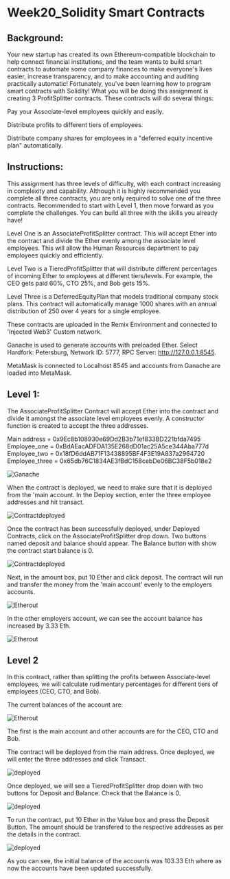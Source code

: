 # Week20_Solidity Smart Contracts

## Background:


Your new startup has created its own Ethereum-compatible blockchain to help connect financial institutions, and the team wants to build smart contracts to automate some company finances to make everyone's lives easier, increase transparency, and to make accounting and auditing practically automatic! Fortunately, you've been learning how to program smart contracts with Solidity! What you will be doing this assignment is creating 3 ProfitSplitter contracts. These contracts will do several things:

Pay your Associate-level employees quickly and easily.

Distribute profits to different tiers of employees.

Distribute company shares for employees in a "deferred equity incentive plan" automatically.

## Instructions:

This assignment has three levels of difficulty, with each contract increasing in complexity and capability. Although it is highly recommended you complete all three contracts, you are only required to solve one of the three contracts. Recommended to start with Level 1, then move forward as you complete the challenges. You can build all three with the skills you already have!

Level One is an AssociateProfitSplitter contract. This will accept Ether into the contract and divide the Ether evenly among the associate level employees. This will allow the Human Resources department to pay employees quickly and efficiently.

Level Two is a TieredProfitSplitter that will distribute different percentages of incoming Ether to employees at different tiers/levels. For example, the CEO gets paid 60%, CTO 25%, and Bob gets 15%.

Level Three is a DeferredEquityPlan that models traditional company stock plans. This contract will automatically manage 1000 shares with an annual distribution of 250 over 4 years for a single employee.

These contracts are uploaded in the Remix Environment and connected to 'Injected Web3' Custom network.

Ganache is used to generate accounts with preloaded Ether. Select Hardfork: Petersburg, Network ID: 5777, RPC Server: http://127.0.0.1:8545.

MetaMask is connected to Localhost 8545 and accounts from Ganache are loaded into MetaMask.

## Level 1:

The AssociateProfitSplitter Contract will accept Ether into the contract and divide it amongst the associate level employees evenly. A constructor function is created to accept the three addresses. 


Main address = 0x9Ec8b108930e69Dd2B3b71ef833BD221bfda7495
Employee_one = 0xBdAEacADFDA135E268dD01ac25A5ce344Aba777d
Employee_two = 0x18fD6ddAB71F13438895BF4F3E19A837a2964720
Employee_three = 0x65db76C1834AE3fBdC158cebDe06BC38F5b018e2

![Ganache](Screenshots/Ganache.PNG)

When the contract is deployed, we need to make sure that it is deployed from the 'main account. In the Deploy section, enter the three employee addresses and hit transact.

![Contractdeployed](Screenshots/contract1deploy.PNG)

Once the contract has been successfully deployed, under Deployed Contracts, click on the AssociateProfitSplitter drop down. Two buttons named deposit and balance should appear. The Balance button with show the contract start balance is 0.

![Contractdeployed](Screenshots/contract_deploy_balance_0.PNG)

Next, in the amount box, put 10 Ether and click deposit. The contract will run and transfer the money from the 'main account' evenly to the employers accounts.

![Etherout](Screenshots/10ether_out_of_main_account.PNG)

In the other employers account, we can see the account balance has increased by 3.33 Eth.

![Etherout](Screenshots/Ganache_new_balance.PNG)

## Level 2

In this contract, rather than splitting the profits between Associate-level employees, we will calculate rudimentary percentages for different tiers of employees (CEO, CTO, and Bob).

The current balances of the account are:

![Etherout](Screenshots/Ganache_new_balance.PNG)

The first is the main account and other accounts are for the CEO, CTO and Bob.

The contract will be deployed from the main address. Once deployed, we will enter the three addresses and click Transact.

![deployed](Screenshots/contract2_deployed.PNG)

Once deployed, we will see a TieredProfitSplitter drop down with two buttons for Deposit and Balance. Check that the Balance is 0.

![deployed](Screenshots/contract2_balance_0.PNG)

To run the contract, put 10 Ether in the Value box and press the Deposit Button. The amount should be transfered to the respective addresses as per the details in the contract.

![deployed](Screenshots/contract2_ganache_updated.PNG)

As you can see, the initial balance of the accounts was 103.33 Eth where as now the accounts have been updated successfully.

